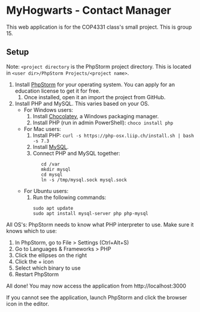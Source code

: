 # MyHogwarts - Contact Manager
This web application is for the COP4331 class's small project. This is group 15.

## Setup
Note: `<project directory` is the PhpStorm project directory. This is located in `<user dir>/PhpStorm Projects/<project name>`.
1. Install [PhpStorm](https://www.jetbrains.com/phpstorm/) for your operating system. You can apply for an education license to get it for free.
    1. Once installed, open it an import the project from GitHub.
2. Install PHP and MySQL. This varies based on your OS.
    + For Windows users:
        1. Install [Chocolatey](https://chocolatey.org/install), a Windows packaging manager.
        2. Install PHP (run in admin PowerShell): `choco install php`
    + For Mac users:
        1. Install PHP: `curl -s https://php-osx.liip.ch/install.sh | bash -s 7.3`
        2. Install [MySQL](http://dev.mysql.com/downloads/mysql/).
        3. Connect PHP and MySQL together:
            ```shell script
               cd /var
               mkdir mysql
               cd mysql
               ln -s /tmp/mysql.sock mysql.sock
            ```
    + For Ubuntu users:
        1. Run the following commands:
            ```shell script
            sudo apt update
            sudo apt install mysql-server php php-mysql
            ```
           
All OS's: PhpStorm needs to know what PHP interpreter to use. Make sure it knows which to use:
1. In PhpStorm, go to File > Settings (Ctrl+Alt+S)
2. Go to Languages & Frameworks > PHP
3. Click the ellipses on the right
4. Click the + icon
5. Select which binary to use
6. Restart PhpStorm
        
All done! You may now access the application from http://localhost:3000

If you cannot see the application, launch PhpStorm and click the browser icon in the editor.